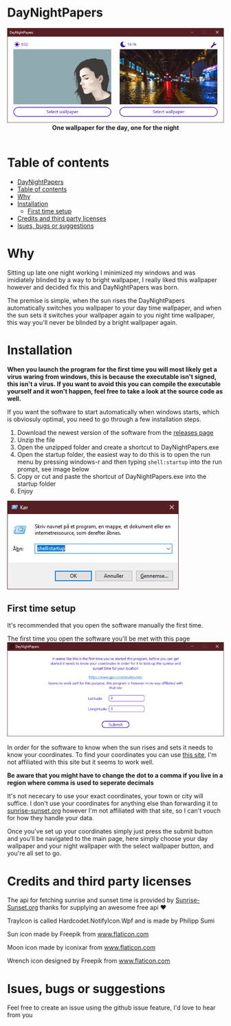 # DayNightPapers 

<p align="center">
  <img src="https://github.com/nikolajlauridsen/DayNightPapers/blob/master/ReadmeImages/Screenshot.PNG?raw=true">
  <br>
  <b>One wallpaper for the day, one for the night</b><br>
  <br>
</p>

# Table of contents
- [DayNightPapers](#daynightpapers)
- [Table of contents](#table-of-contents)
- [Why](#why)
- [Installation](#installation)
  - [First time setup](#first-time-setup)
- [Credits and third party licenses](#credits-and-third-party-licenses)
- [Isues, bugs or suggestions](#isues-bugs-or-suggestions)



# Why

Sitting up late one night working I minimized my windows and was imidiately blinded by a way to bright wallpaper, I really liked this wallpaper however and decided fix this and DayNightPapers was born. 

The premise is simple, when the sun rises the DayNightPapers automatically switches you wallpaper to your day time wallpaper, and when the sun sets it switches your wallpaper again to you night time wallpaper, this way you'll never be blinded by a bright wallpaper again. 


# Installation

**When you launch the program for the first time you will most likely get a virus waring from windows, this is because the executable isn't signed, this isn't a virus. If you want to avoid this you can compile the executable yourself and it won't happen, feel free to take a look at the source code as well.**

If you want the software to start automatically when windows starts, which is obviosuly optimal, you need to go through a few installation steps.

1. Download the newest version of the software from the [releases page](https://github.com/nikolajlauridsen/DayNightPapers/releases)
2. Unzip the file
3. Open the unzipped folder and create a shortcut to DayNightPapers.exe
4. Open the startup folder, the easiest way to do this is to open the run menu by pressing windows-r and then typing ```shell:startup``` into the run prompt, see image below
5. Copy or cut and paste the shortcut of DayNightPapers.exe into the startup folder
6. Enjoy

![Run prompt](https://github.com/nikolajlauridsen/DayNightPapers/blob/master/ReadmeImages/run_prompt.PNG?raw=true)

## First time setup

It's recommended that you open the software manually the first time. 

The first time you open the software you'll be met with this page
![Setup page](https://github.com/nikolajlauridsen/DayNightPapers/blob/master/ReadmeImages/setup_page.PNG?raw=true)

In order for the software to know when the sun rises and sets it needs to know your coordinates. To find your coordinates you can use [this site](https://www.gps-coordinates.net/), I'm not affiliated with this site but it seems to work well. 

**Be aware that you might have to change the dot to a comma if you live in a region where comma is used to seperate decimals**

It's not nececary to use your exact coordinates, your town or city will suffice. I don't use your coordinates for anything else than forwarding it to [sunrise-sunset.org](https://sunrise-sunset.org) however I'm not affiliated with that site, so I can't vouch for how they handle your data. 

Once you've set up your coordinates simply just press the submit button and you'll be navigated to the main page, here simply choose your day wallpaper and your night wallpaper with the select wallpaper button, and you're all set to go.

# Credits and third party licenses

The api for fetching sunrise and sunset time is provided by [Sunrise-Sunset.org](https://sunrise-sunset.org) thanks for supplying an awesome free api :heart:  

TrayIcon is called Hardcodet.NotifyIcon.Wpf and is made by Philipp Sumi

Sun icon made by Freepik from www.flaticon.com

Moon icon made by iconixar from www.flaticon.com

Wrench icon designed by Freepik from www.flaticon.com

# Isues, bugs or suggestions 
Feel free to create an issue using the github issue feature, I'd love to hear from you
